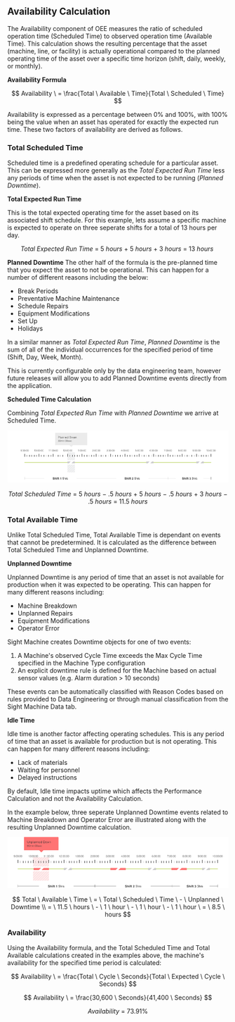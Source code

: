 ## **Availability Calculation**

The Availability component of OEE measures the ratio of scheduled operation time \(Scheduled Time\) to observed operation time \(Available Time\). This calculation shows the resulting percentage that the asset \(machine, line, or facility\) is actually operational compared to the planned operating time of the asset over a specific time horizon \(shift, daily, weekly, or monthly\).

**Availability Formula**


$$
Availability \ = \frac{Total \ Available \ Time}{Total \ Scheduled \ Time}
$$


Availability is expressed as a percentage between 0% and 100%, with 100% being the value when an asset has operated for exactly the expected run time. These two factors of availability are derived as follows.

### **Total Scheduled Time**

Scheduled time is a predefined operating schedule for a particular asset. This can be expressed more generally as the _Total Expected Run Time_ less any periods of time when the asset is not expected to be running \(_Planned Downtime_\).

**Total Expected Run Time**

This is the total expected operating time for the asset based on its associated shift schedule. For this example, lets assume a specific machine is expected to operate on three seperate shifts for a total of 13 hours per day.


$$
Total \ Expected \ Run \ Time \ = \ 5 \ hours \ + \ 5 \ hours \ + \ 3 \ hours \ = \ 13 \ hours \
$$


**Planned Downtime** The other half of the formula is the pre-planned time that you expect the asset to not be operational. This can happen for a number of different reasons including the below:

* Break Periods
* Preventative Machine Maintenance
* Schedule Repairs
* Equipment Modifications
* Set Up
* Holidays

In a similar manner as _Total Expected Run Time_, _Planned Downtime_ is the sum of all of the individual occurrences for the specified period of time \(Shift, Day, Week, Month\).

This is currently configurable only by the data engineering team, however future releases will allow you to add Planned Downtime events directly from the application.

**Scheduled Time Calculation**

Combining _Total Expected Run Time_ with _Planned Downtime_ we arrive at Scheduled Time.

![](/assets/Mockup_PlannedBreak_081216.png)


$$
Total \ Scheduled \ Time \ = \ 5 \ hours \ - \ .5 \ hours \ + \ 5 \ hours \ - \ .5 \ hours \ + \ 3 \ hours \ - \ .5 \ hours \ = \ 11.5 \ hours \
$$


### **Total Available Time**

Unlike Total Scheduled Time, Total Available Time is dependant on events that cannot be predetermined. It is calculated as the difference between Total Scheduled Time and Unplanned Downtime.

**Unplanned Downtime**

Unplanned Downtime is any period of time that an asset is not available for production when it was expected to be operating. This can happen for many different reasons including:

* Machine Breakdown
* Unplanned Repairs
* Equipment Modifications
* Operator Error

Sight Machine creates Downtime objects for one of two events:

1. A Machine's observed Cycle Time exceeds the Max Cycle Time specified in the Machine Type configuration
2. An explicit downtime rule is defined for the Machine based on actual sensor values \(e.g. Alarm duration &gt; 10 seconds\)

These events can be automatically classified with Reason Codes based on rules provided to Data Engineering or through manual classification from the Sight Machine Data tab.

**Idle Time**

Idle time is another factor affecting operating schedules. This is any period of time that an asset is available for production but is not operating. This can happen for many different reasons including:

* Lack of materials
* Waiting for personnel
* Delayed instructions

By default, Idle time impacts uptime which affects the Performance Calculation and not the Availability Calculation.

In the example below, three seperate Unplanned Downtime events related to Machine Breakdown and Operator Error are illustrated along with the resulting Unplanned Downtime calculation.

![](/assets/Mockup_UnplannedDowntime.png)


$$
Total \ Available \ Time \ = \ Total \ Scheduled \ Time \ - \ Unplanned \ Downtime \\ = \ 11.5 \ hours \ - \ 1 \ hour \ - \ 1 \ hour \ - \ 1 \ hour \ = \ 8.5 \ hours
$$


### **Availability**

Using the Availability formula, and the Total Scheduled Time and Total Available calculations created in the examples above, the machine's availability for the specified time period is calculated:

$$
Availability \ = \frac{Total \ Cycle \ Seconds}{Total \ Expected \ Cycle \ Seconds}
$$

$$
Availability \ = \frac{30,600 \ Seconds}{41,400 \ Seconds}
$$

$$
Availability \ = \ 73.91 \%
$$